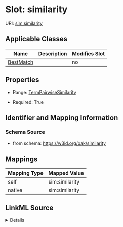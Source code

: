

# Slot: similarity



URI: [sim:similarity](https://w3id.org/linkml/similarity/similarity)



<!-- no inheritance hierarchy -->





## Applicable Classes

| Name | Description | Modifies Slot |
| --- | --- | --- |
| [BestMatch](BestMatch.md) |  |  no  |







## Properties

* Range: [TermPairwiseSimilarity](TermPairwiseSimilarity.md)

* Required: True





## Identifier and Mapping Information







### Schema Source


* from schema: https://w3id.org/oak/similarity




## Mappings

| Mapping Type | Mapped Value |
| ---  | ---  |
| self | sim:similarity |
| native | sim:similarity |




## LinkML Source

<details>
```yaml
name: similarity
from_schema: https://w3id.org/oak/similarity
rank: 1000
alias: similarity
owner: BestMatch
domain_of:
- BestMatch
range: TermPairwiseSimilarity
required: true

```
</details>